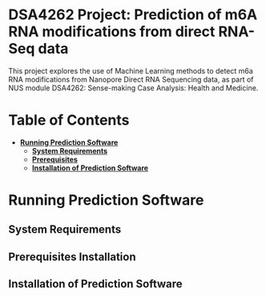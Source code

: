 # DSA4262 Project: Prediction of m6A RNA modifications from direct RNA-Seq data

This project explores the use of Machine Learning methods to detect m6a RNA modifications from Nanopore Direct RNA Sequencing data, as part of NUS module DSA4262: Sense-making Case Analysis: Health and Medicine.

# Table of Contents
- **[Running Prediction Software](#running-prediction-software)**<br>
    - **[System Requirements](#system-requirements)**<br>
    - **[Prerequisites](#prerequisites-installation)**<br>
    - **[Installation of Prediction Software](#installation-of-prediction-software)**<br>

# Running Prediction Software

## System Requirements

## Prerequisites Installation

## Installation of Prediction Software
